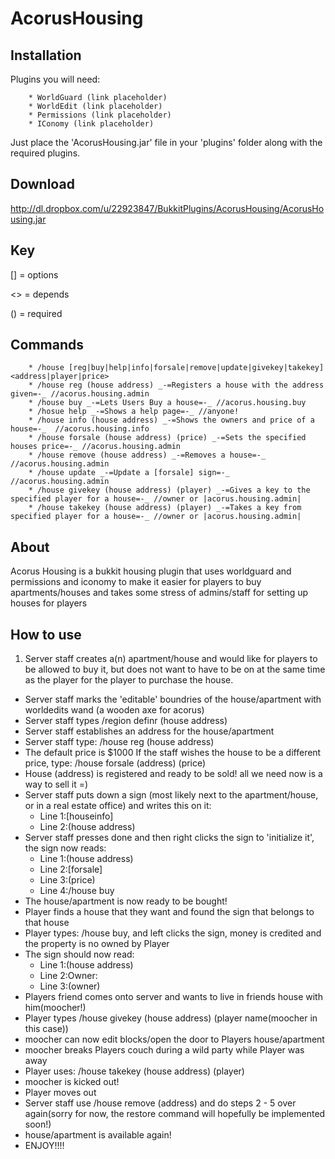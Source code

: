 AcorusHousing
=

Installation
-
Plugins you will need:

		* WorldGuard (link placeholder)
		* WorldEdit (link placeholder)
		* Permissions (link placeholder)
		* IConomy (link placeholder)

Just place the 'AcorusHousing.jar'  file in your 'plugins' folder along with the required plugins.

Download
-

http://dl.dropbox.com/u/22923847/BukkitPlugins/AcorusHousing/AcorusHousing.jar

Key
-

[] = options

<> = depends

() = required

Commands
-

		* /house [reg|buy|help|info|forsale|remove|update|givekey|takekey] <address|player|price>
		* /house reg (house address) _-=Registers a house with the address given=-_ //acorus.housing.admin
		* /house buy _-=Lets Users Buy a house=-_ //acorus.housing.buy
		* /hosue help _-=Shows a help page=-_ //anyone!
		* /house info (house address) _-=Shows the owners and price of a house=-_  //acorus.housing.info
		* /house forsale (house address) (price) _-=Sets the specified houses price=-_ //acorus.housing.admin
		* /house remove (house address) _-=Removes a house=-_ //acorus.housing.admin
		* /house update _-=Update a [forsale] sign=-_ //acorus.housing.admin
		* /house givekey (house address) (player) _-=Gives a key to the specified player for a house=-_ //owner or |acorus.housing.admin|
		* /house takekey (house address) (player) _-=Takes a key from specified player for a house=-_ //owner or |acorus.housing.admin|

About
-

Acorus Housing is a bukkit housing plugin that uses worldguard and permissions and iconomy to make it easier for players to buy apartments/houses and takes some stress of admins/staff for setting up houses for players

How to use
-

1. Server staff creates a(n) apartment/house and would like for players to be allowed to buy it, but does not want to have to be on at the same time as the player for the player to purchase the house.
* Server staff marks the 'editable' boundries of the house/apartment with worldedits wand (a wooden axe for acorus)
* Server staff types /region definr (house address)
* Server staff establishes an address for the house/apartment
* Server staff type: /house reg (house address)
* The default price is $1000 If the staff wishes the house to be a different price, type: /house forsale (address) (price)
* House (address) is registered and ready to be sold! all we need now is a way to sell it =)
* Server staff puts down a sign (most likely next to the apartment/house, or in a real estate office) and writes this on it:
	* Line 1:[houseinfo]
	* Line 2:(house address)
* Server staff presses done and then right clicks the sign to 'initialize it', the sign now reads:
	* Line 1:(house address)
	* Line 2:[forsale]
	* Line 3:(price)
	* Line 4:/house buy
* The house/apartment is now ready to be bought!
* Player finds a house that they want and found the sign that belongs to that house
* Player types: /house buy, and left clicks the sign, money is credited and the property is no owned by Player
* The sign should now read:
	* Line 1:(house address)
	* Line 2:Owner:
	* Line 3:(owner)
* Players friend comes onto server and wants to live in friends house with him(moocher!)
* Player types /house givekey (house address) (player name(moocher in this case))
* moocher can now edit blocks/open the door to Players house/apartment
* moocher breaks Players couch during a wild party while Player was away
* Player uses: /house takekey (house address) (player)
* moocher is kicked out!
* Player moves out
* Server staff use /house remove (address) and do steps 2 - 5 over again(sorry for now, the restore command will hopefully be implemented soon!)
* house/apartment is available again!
* ENJOY!!!!
